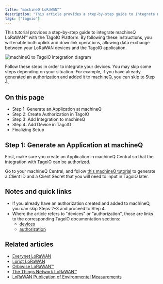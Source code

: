 ```yaml
---
title: "machineQ LoRaWAN™"
description: "This article provides a step-by-step guide to integrate machineQ LoRaWAN™ with the TagoIO platform, enabling uplink and downlink operations between your LoRaWAN devices and the TagoIO application."
tags: ["tagoio"]
---
```


This tutorial provides a step-by-step guide to integrate machineQ LoRaWAN™ with the TagoIO Platform. By following these instructions, you will enable both uplink and downlink operations, allowing data exchange between your LoRaWAN devices and the TagoIO application.

![machineQ to TagoIO integration diagram](/docs_imagem/tagoio/machineq-lorawan-2.png)

Follow these steps in order to integrate your devices. You may skip some steps depending on your situation. For example, if you have already generated an authorization and added it to machineQ, you can skip to Step 4.

## On this page
- Step 1: Generate an Application at machineQ
- Step 2: Create Authorization in TagoIO
- Step 3: Add Integration to machineQ
- Step 4: Add Device in TagoIO
- Finalizing Setup

## Step 1: Generate an Application at machineQ

First, make sure you create an Application in machineQ Central so that the integration with TagoIO can be authorized.

Go to your machineQ Central, and follow [this machineQ tutorial](link-to-machineq-tutorial) to generate a Client ID and a Client Secret that you will need to input in TagoIO later.

## Notes and quick links
- If you already have an authorization created and added to machineQ, you can skip Steps 2–3 and proceed to Step 4.
- Where the article refers to "devices" or "authorization", those are links to the corresponding TagoIO documentation sections:
  - [devices](link-to-devices)
  - [authorization](link-to-authorization)

## Related articles
- [Everynet LoRaWAN](link-to-everynet-lorawan)
- [Loriot LoRaWAN](link-to-loriot-lorawan)
- [Orbiwise LoRaWAN™](link-to-orbiwise-lorawan)
- [The Things Network LoRaWAN™](link-to-ttn-lorawan)
- [LoRaWAN Publication of Environmental Measurements](link-to-lorawan-publication-of-environmental-measurements)